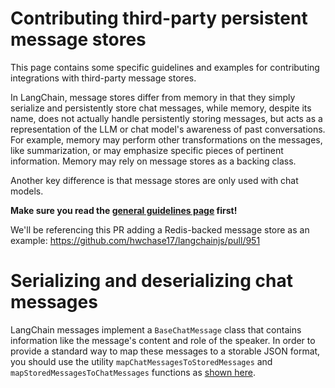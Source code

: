 # Contributing third-party persistent message stores

This page contains some specific guidelines and examples for contributing integrations with third-party message stores.

In LangChain, message stores differ from memory in that they simply serialize and persistently store chat messages, while memory, despite its name, does not actually handle persistently storing messages, but acts as a representation of the LLM or chat model's awareness of past conversations. For example, memory may perform other transformations on the messages, like summarization, or may emphasize specific pieces of pertinent information. Memory may rely on message stores as a backing class.

Another key difference is that message stores are only used with chat models.

**Make sure you read the [general guidelines page](https://github.com/hwchase17/langchainjs/blob/main/.github/contributing/integrations/INTEGRATIONS.md) first!**

We'll be referencing this PR adding a Redis-backed message store as an example: https://github.com/hwchase17/langchainjs/pull/951

# Serializing and deserializing chat messages

LangChain messages implement a `BaseChatMessage` class that contains information like the message's content and role of the speaker. In order to provide a standard way to map these messages to a storable JSON format, you should use the utility `mapChatMessagesToStoredMessages` and `mapStoredMessagesToChatMessages` functions as [shown here](https://github.com/hwchase17/langchainjs/pull/951/files#diff-4c638d231a5e5bb29a149c6fb7d8f4b24aaf1b6fcc2cc2a728346eaebb6c9c47R17).
